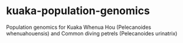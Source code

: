 # kuaka-population-genomics
Population genomics for Kuaka Whenua Hou (Pelecanoides whenuahouensis) and Common diving petrels (Pelecanoides urinatrix)
